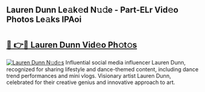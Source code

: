 ## Lauren Dunn Le𝚊k𝚎d N𝚞𝚍e - Part-ELr Vid𝚎o Photos Le𝚊ks lPAoi

# <h2><a href="http://fbfmm0.evod.top/?m=Lauren+Dunn">🔗 👉🔴 Lauren Dunn Vid𝚎o Ph𝚘t𝚘s</a></h2>

[![Lauren Dunn N𝚞d𝚎s](https://i.imgur.com/8V9OHl7.gif)](http://fbfmm0.evod.top/?m=Lauren+Dunn)
Influential social media influencer Lauren Dunn, recognized for sharing lifestyle and dance-themed content, including dance trend performances and mini vlogs. Visionary artist Lauren Dunn, celebrated for their creative genius and innovative approach to art. 
